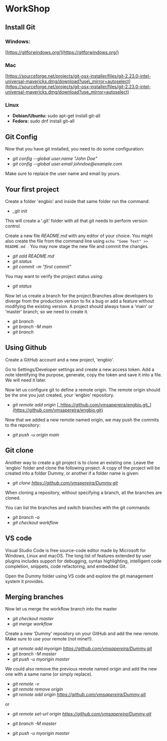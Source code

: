 # WorkShop


## Install Git

### Windows:
[https://gitforwindows.org/](https://gitforwindows.org/)

### Mac

[https://sourceforge.net/projects/git-osx-installer/files/git-2.23.0-intel-universal-mavericks.dmg/download?use\_mirror=autoselect](https://sourceforge.net/projects/git-osx-installer/files/git-2.23.0-intel-universal-mavericks.dmg/download?use_mirror=autoselect)

### Linux
   - **Debian/Ubuntu:** sudo apt-get install git-all
   - **Fedora:** sudo dnf install git-all

## Git Config

Now that you have git installed, you need to do some configuration: 

 - _git config --global user.name &quot;John Doe&quot;_
 - _git config --global user.email johndoe@example.com_
 
 Make sure to replace the user name and email by yours.
 
## Your first project
Create a folder 'engbio' and inside that same folder run the command:

- _git init

This will create a '.git' folder with all that git needs to perform version control.

Create a new file _README.md_ with any editor of your choice. You might also create the file from the command line using
`echo "Some Text" >> README.md `. You may now stage the new file and commit the changes.

- _git add README.md_
- _git status_
- _git commit -m &quot;first commit&quot;_

You may want to verify the project status using:

- _git status_

Now let us create a branch for the project.Branches allow developers to diverge from the production version to fix a bug or add a feature without modifying the existing version.
A project should always have a 'main' or 'master' branch, so we need to create it.

- _git branch_
- _git branch -M main_
- _git branch_

## Using Github

Create a GitHub account and a new project, &#39;engbio&#39;.

Go to Settings/Developer settings and create a new access token. Add a note identifying the purpose, generate, copy the token and save it into a file. We will need it later.

Now let us configure git to define a remote origin. The remote origin should be the one you just created, your 'engbio' repository. 

- _git remote add origin_ [_https://github.com/vmsapereira/engbio.git_](https://github.com/vmsapereira/engbio.git)

Now that we added a new remote named origin, we may push the commits to the repository:

- _git push -u origin main_

## Git clone

Another way to create a git project is to clone an existing one. Leave the 'engbio' folder and clone the following project. A copy of the project will be created into a folder Dummy, or another if a folder name is given:

- _git clone https://github.com/vmspereira/Dummy.git_

When cloning a repository, without specifying a branch, all the branches are cloned.

You can list the branches and switch branches with the git commands:

- _git branch -a_
- _git checkout workflow_

## VS code

Visual Studio Code is free source-code editor made by Microsoft for Windows, Linux and macOS. The long list of features extended by user plugins includes support for debugging, syntax highlighting, intelligent code completion, snippets, code refactoring, and embedded Git. 

Open the Dummy folder using VS code and explore the git management system it provides.

## Merging branches

Now let us merge the workflow branch into the master

- _git checkout master_
- _git merge workflow_

Create a new &#39;Dummy&#39; repository on your GitHub and add the new remote. Make sure to use your remote (not mine!!).

- _git remote add myorigin https://github.com/vmsapereira/Dummy.git_
- _git branch -M master_
- _git push -u myorigin master_

We could also remove the previous remote named origin and add the new one with a same name (or simply replace).

- _git remote -v_
- _git remote remove origin_
- _git remote add origin https://github.com/vmsapereira/Dummy.git_

or

- _git remote set-url origin https://github.com/vmsapereira/Dummy.git_


- _git branch -M master_
- _git push -u myorigin master_

